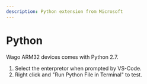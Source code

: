 ```yaml
---
description: Python extension from Microsoft
---
```


# Python

Wago ARM32 devices comes with Python 2.7.

1. Select the enterpretor when prompted by VS-Code.&#x20;
2. Right click and "Run Python File in Terminal" to test.
